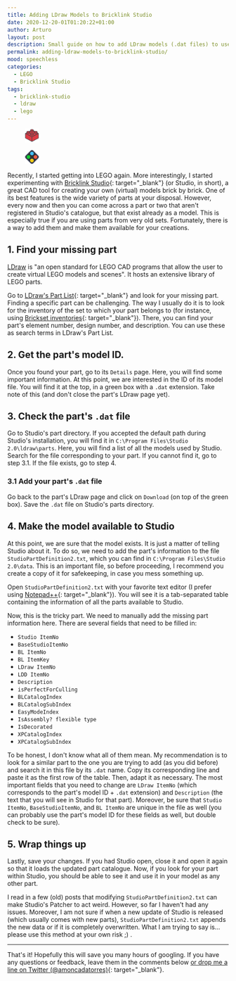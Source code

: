 ```yaml
---
title: Adding LDraw Models to Bricklink Studio
date: 2020-12-20-01T01:20:22+01:00
author: Arturo
layout: post
description: Small guide on how to add LDraw models (.dat files) to use as parts in Bricklink Studio
permalink: adding-ldraw-models-to-bricklink-studio/
mood: speechless
categories:
  - LEGO
  - Bricklink Studio
tags:
  - bricklink-studio
  - ldraw
  - lego
---
```


<figure class="alignleft">
	<img width="32" src="../multimedia/icons/lego.png"/>
</figure>
<figure class="alignleft">
	<img width="32" src="../multimedia/icons/studio.png"/>
</figure>

Recently, I started getting into LEGO again. More interestingly, I started experimenting with [Bricklink Studio](https://www.bricklink.com/v3/studio/download.page){: target="_blank"} (or Studio, in short), a great CAD tool for creating your own (virtual) models brick by brick. One of its best features is the wide variety of parts at your disposal. However, every now and then you can come across a part or two that aren't registered in Studio's catalogue, but that exist already as a model. This is especially true if you are using parts from very old sets. Fortunately, there is a way to add them and make them available for your creations.

<!--more-->

## 1. Find your missing part
[LDraw](https://www.ldraw.org/) is "an open standard for LEGO CAD programs that allow the user to create virtual LEGO models and scenes". It hosts an extensive library of LEGO parts.

Go to [LDraw's Part List](https://www.ldraw.org/cgi-bin/ptlist.cgi){: target="_blank"} and look for your missing part. Finding a specific part can be challenging. The way I usually do it is to look for the inventory of the set to which your part belongs to (for instance, using [Brickset inventories](https://brickset.com/inventories){: target="_blank"}). There, you can find your part's element number, design number, and description. You can use these as search terms in LDraw's Part List.

## 2. Get the part's model ID.
Once you found your part, go to its `Details` page. Here, you will find some important information. At this point, we are interested in the ID of its model file. You will find it at the top, in a green box with a `.dat` extension. Take note of this (and don't close the part's LDraw page yet).

## 3. Check the part's `.dat` file
Go to Studio's part directory. If you accepted the default path during Studio's installation, you will find it in `C:\Program Files\Studio 2.0\ldraw\parts`. Here, you will find a list of all the models used by Studio. Search for the file corresponding to your part. If you cannot find it, go to step 3.1. If the file exists, go to step 4.

### 3.1 Add your part's `.dat` file
Go back to the part's LDraw page and click on `Download` (on top of the green box). Save the `.dat` file on Studio's parts directory.

## 4. Make the model available to Studio
At this point, we are sure that the model exists. It is just a matter of telling Studio about it. To do so, we need to add the part's information to the file `StudioPartDefinition2.txt`, which you can find in `C:\Program Files\Studio 2.0\data`. This is an important file, so before proceeding, I recommend you create a copy of it for safekeeping, in case you mess something up.

Open `StudioPartDefinition2.txt` with your favorite text editor (I prefer using [Notepad++](https://notepad-plus-plus.org/){: target="_blank"}). You will see it is a tab-separated table containing the information of all the parts available to Studio.

Now, this is the tricky part. We need to manually add the missing part information here. There are several fields that need to be filled in:

* `Studio ItemNo`
* `BaseStudioItemNo`
* `BL ItemNo`
* `BL ItemKey`
* `LDraw ItemNo`
* `LDD ItemNo`
* `Description`
* `isPerfectForCulling`
* `BLCatalogIndex`
* `BLCatalogSubIndex`
* `EasyModeIndex`
* `IsAssembly? flexible type`
* `IsDecorated`
* `XPCatalogIndex`
* `XPCatalogSubIndex`

To be honest, I don't know what all of them mean. My recommendation is to look for a similar part to the one you are trying to add (as you did before) and search it in this file by its `.dat` name. Copy its corresponding line and paste it as the first row of the table. Then, adapt it as necessary. The most important fields that you need to change are `LDraw ItemNo` (which corresponds to the part's model ID + `.dat` extension) and `Description` (the text that you will see in Studio for that part). Moreover, be sure that `Studio ItemNo`, `BaseStudioItemNo`, and `BL ItemNo` are unique in the file as well (you can probably use the part's model ID for these fields as well, but double check to be sure).

## 5. Wrap things up
Lastly, save your changes. If you had Studio open, close it and open it again so that it loads the updated part catalogue. Now, if you look for your part within Studio, you should be able to see it and use it in your model as any other part.

I read in a few (old) posts that modifying `StudioPartDefinition2.txt` can make Studio's Patcher to act weird. However, so far I haven't had any issues. Moreover, I am not sure if when a new update of Studio is released (which usually comes with new parts), `StudioPartDefinition2.txt` appends the new data or if it is completely overwritten. What I am trying to say is... please use this method at your own risk ;) .

-------

That's it! Hopefully this will save you many hours of googling. If you have any questions or feedback, leave them in the comments below [or drop me a line on Twitter (@amoncadatorres)](http://www.twitter.com/amoncadatorres){: target="_blank"}.
